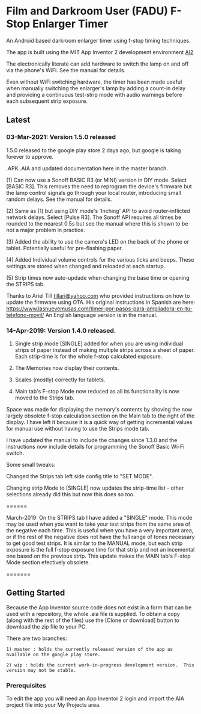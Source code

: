 # Film and Darkroom User (FADU) F-Stop Enlarger Timer

An Android based darkroom enlarger timer using f-stop timing techniques.


The app is built using the MIT App Inventor 2 development environment [AI2](https://appinventor.mit.edu)

The electronically literate can add hardware to switch the lamp on and off via the phone's WiFi.  See the manual for details.  

Even without WiFi switching hardware, the timer has been made useful when manually switching the enlarger's lamp by adding a count-in delay and providing a continuous test-strip mode with audio warnings before each subsequent strip exposure.



## Latest

### 03-Mar-2021:  Version 1.5.0 released

1.5.0 released to the google play store 2 days ago, but google is taking forever to approve.

.APK .AIA and updated documentation here in the master branch.

(1) Can now use a Sonoff BASIC R3 (or MINI) version in DIY mode.  Select  [BASIC R3].  This removes the need to reprogram the device's firmware but the lamp control signals go through your local router, introducing small random delays.  See the manual for details.

(2) Same as (1) but using DIY mode's 'Inching' API to avoid router-inflicted network delays.  Select [Pulse R3].  The Sonoff API requires all times be rounded to the nearest 0.5s but see the manual where this is shown to be not a major problem in practice.

(3)  Added the ability to use the camera's LED on the back of the phone or tablet.  Potentially useful for pre-flashing paper.

(4)  Added Individual volume controls for the various ticks and beeps.  These settings are stored when changed and reloaded at each startup. 

(5) Strip times now auto-updade when changing the base time or opening the STRIPS tab.

Thanks to Ariel Till <tillari@yahoo.com> who provided instructions on how to update the firmware using OTA.  His original instructions in Spanish are here: https://www.lasnuevemusas.com/timer-por-pasos-para-ampliadora-en-tu-telefono-movil/  An English language version is in the manual.



### 14-Apr-2019: Version 1.4.0 released.

1) Single strip mode [SINGLE] added for when you are using individual strips of paper instead of making multiple strips across a sheet of paper. Each strip-time is for the whole f-stop calculated exposure.

2) The Memories now display their contents.

3) Scales (mostly) correctly for tablets.

4) Main tab's F-stop Mode now reduced as all its functionality is now moved to the Strips tab.

Space was made for displaying the memory's contents by shoving the now largely obsolete f-stop calculation section on the Main tab to the right of the display.  I have left it because it is a quick way of getting incremental values for manual use without having to use the Strips mode tab.

I have updated the manual to include the changes since 1.3.0 and the instructions now include details for programming the Sonoff Basic Wi-Fi switch.  


Some small tweaks:

Changed the Strips tab left side config title to "SET MODE".  

Changing strip Mode to [SINGLE] now updates the strip-time list - other selections already did this but now this does so too.


======

March-2019:  On the STRIPS tab I have added a "SINGLE" mode.  This mode may be used when you want to take your test strips from the same area of the negative each time.  This is useful when you have a very important area, or if the rest of the negative does not have the full range of tones necessary to get good test strips.  It is similar to the MANUAL mode, but each strip exposure is the full f-stop exposure time for that strip and not an incemental one based on the previous strip.  This update makes the MAIN tab's F-stop Mode section efectively obsolete.

=======



## Getting Started


Because the App Inventor source code does not exist in a form that can be used with a repository, the whole .aia file is supplied.  To obtain a copy (along with the rest of the files) use the [Clone or download] button to download the zip file to your PC.


There are two branches:

	1) master : holds the currently released version of the app as available on the google play store.
	
	2) wip : holds the current work-in-progress development version.  This version may not be stable.


### Prerequisites

To edit the app you will need an App Inventor 2 login and import the AIA project file into your My Projects area.
